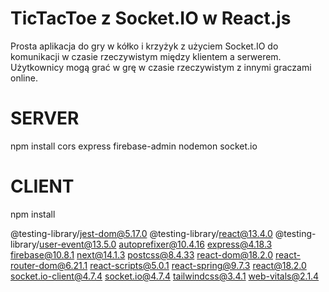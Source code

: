 # TicTacToe z Socket.IO w React.js

Prosta aplikacja do gry w kółko i krzyżyk z użyciem Socket.IO do komunikacji w czasie rzeczywistym między klientem a serwerem. Użytkownicy mogą grać w grę w czasie rzeczywistym z innymi graczami online.

# SERVER

npm install cors express firebase-admin nodemon socket.io

# CLIENT

npm install

@testing-library/jest-dom@5.17.0 @testing-library/react@13.4.0 @testing-library/user-event@13.5.0 autoprefixer@10.4.16 express@4.18.3 firebase@10.8.1 next@14.1.3 postcss@8.4.33 react-dom@18.2.0 react-router-dom@6.21.1 react-scripts@5.0.1 react-spring@9.7.3 react@18.2.0 socket.io-client@4.7.4 socket.io@4.7.4 tailwindcss@3.4.1 web-vitals@2.1.4

